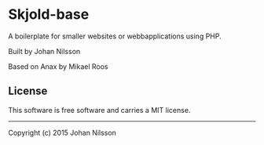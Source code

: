 Skjold-base
==================
 
A boilerplate for smaller websites or webbapplications using PHP.
 
Built by Johan Nilsson

Based on Anax by Mikael Roos
 
License 
------------------
 
This software is free software and carries a MIT license.
 
 
------------------

 
Copyright (c) 2015 Johan Nilsson
